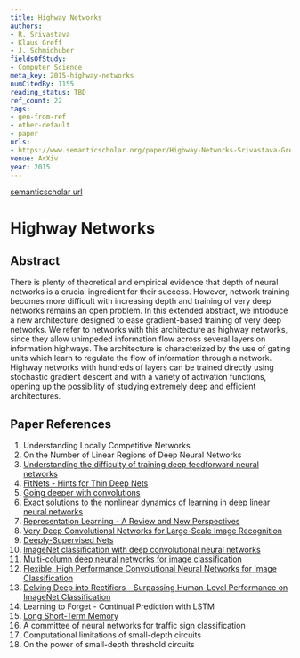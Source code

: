 ```yaml
---
title: Highway Networks
authors:
- R. Srivastava
- Klaus Greff
- J. Schmidhuber
fieldsOfStudy:
- Computer Science
meta_key: 2015-highway-networks
numCitedBy: 1155
reading_status: TBD
ref_count: 22
tags:
- gen-from-ref
- other-default
- paper
urls:
- https://www.semanticscholar.org/paper/Highway-Networks-Srivastava-Greff/e0945081b5b87187a53d4329cf77cd8bff635795?sort=total-citations
venue: ArXiv
year: 2015
---
```


[semanticscholar url](https://www.semanticscholar.org/paper/Highway-Networks-Srivastava-Greff/e0945081b5b87187a53d4329cf77cd8bff635795?sort=total-citations)

# Highway Networks

## Abstract

There is plenty of theoretical and empirical evidence that depth of neural networks is a crucial ingredient for their success. However, network training becomes more difficult with increasing depth and training of very deep networks remains an open problem. In this extended abstract, we introduce a new architecture designed to ease gradient-based training of very deep networks. We refer to networks with this architecture as highway networks, since they allow unimpeded information flow across several layers on information highways. The architecture is characterized by the use of gating units which learn to regulate the flow of information through a network. Highway networks with hundreds of layers can be trained directly using stochastic gradient descent and with a variety of activation functions, opening up the possibility of studying extremely deep and efficient architectures.

## Paper References

1. Understanding Locally Competitive Networks
2. On the Number of Linear Regions of Deep Neural Networks
3. [Understanding the difficulty of training deep feedforward neural networks](2010-understanding-the-difficulty-of-training-deep-feedforward-neural-networks.md)
4. [FitNets - Hints for Thin Deep Nets](2015-fitnets-hints-for-thin-deep-nets.md)
5. [Going deeper with convolutions](2015-going-deeper-with-convolutions.md)
6. [Exact solutions to the nonlinear dynamics of learning in deep linear neural networks](2014-exact-solutions-to-the-nonlinear-dynamics-of-learning-in-deep-linear-neural-networks.md)
7. [Representation Learning - A Review and New Perspectives](2013-representation-learning-a-review-and-new-perspectives.md)
8. [Very Deep Convolutional Networks for Large-Scale Image Recognition](2015-very-deep-convolutional-networks-for-large-scale-image-recognition.md)
9. [Deeply-Supervised Nets](2015-deeply-supervised-nets.md)
10. [ImageNet classification with deep convolutional neural networks](2012-imagenet-classification-with-deep-convolutional-neural-networks.md)
11. [Multi-column deep neural networks for image classification](2012-multi-column-deep-neural-networks-for-image-classification.md)
12. [Flexible, High Performance Convolutional Neural Networks for Image Classification](2011-flexible-high-performance-convolutional-neural-networks-for-image-classification.md)
13. [Delving Deep into Rectifiers - Surpassing Human-Level Performance on ImageNet Classification](2015-delving-deep-into-rectifiers-surpassing-human-level-performance-on-imagenet-classification.md)
14. Learning to Forget - Continual Prediction with LSTM
15. [Long Short-Term Memory](1997-long-short-term-memory.md)
16. A committee of neural networks for traffic sign classification
17. Computational limitations of small-depth circuits
18. On the power of small-depth threshold circuits
